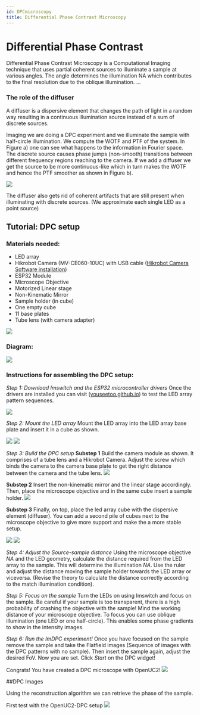 ```yaml
---
id: DPCmicroscopy
title: Differential Phase Contrast Microscopy
---
```


# Differential Phase Contrast

Differential Phase Contrast Microscopy is a Computational Imaging technique that uses partial coherent sources to illuminate a sample at various angles. The angle determines the illumination NA which contributes to the final resolution due to the oblique illumination.
...
### The role of the diffuser
A diffuser is a dispersive element that changes the path of light in a random way resulting in a continuous illumination source instead of a sum of discrete sources.

Imaging we are doing a DPC experiment and we illuminate the sample with half-circle illumination. We compute the WOTF and PTF of the system. In Figure a) one can see what happens to the information in Fourier space. The discrete source causes phase jumps (non-smooth) transitions between different frequency regions reaching to the camera. If we add a diffuser we get the source to be more continuous-like which in turn makes the WOTF and hence the PTF smoother as shown in Figure b).

![](./IMAGES/Diffuser_effect.png)

The diffuser also gets rid of coherent artifacts that are still present when illuminating with discrete sources. (We approximate each single LED as a point source)

## Tutorial: DPC setup

### Materials needed:

- LED array
- Hikrobot Camera (MV-CE060-10UC) with USB cable ([Hikrobot Camera Software installation](Camera_Software_tutorial.md))
- ESP32 Module
- Microscope Objective
- Motorized Linear stage
- Non-Kinematic Mirror
- Sample holder (in cube)
- One empty cube
- 11 base plates
- Tube lens (with camera adapter)

![](./IMAGES/DPC_setup.png)

### Diagram:

![](./IMAGES/DPC_diagram.png)

### Instructions for assembling the DPC setup:
*Step 1: Download Imswitch and the ESP32 microcontroller drivers*
Once the drivers are installed you can visit ([youseetoo.github.io](https://youseetoo.github.io/indexWebSerialTest.html)) to test the LED array pattern sequences.

![](./IMAGES/ESP32.png)

*Step 2: Mount the LED array*
Mount the LED array into the LED array base plate and insert it in a cube as shown.

![](./IMAGES/LED_base.png)
![](./IMAGES/LED_array_insert.jpg)

*Step 3: Build the DPC setup*
**Substep 1**
Build the camera module as shown. It comprises of a tube lens and a Hikrobot Camera. Adjust the screw which binds the camera to the camera base plate to get the right distance between the camera and the tube lens.
![](./IMAGES/DPC_setup_step_1.jpg)

**Substep 2**
Insert the non-kinematic mirror and the linear stage accordingly. Then, place the microscope objective and in the same cube insert a sample holder.
![](./IMAGES/DPC_setup_step_2.jpg)

**Substep 3**
Finally, on top, place the led array cube with the dispersive element (diffuser). You can add a second pile of cubes next to the microscope objective to give more support and make the a more stable setup.

![](./IMAGES/DPC_setup_step_3.jpg)
![](./IMAGES/Support_cubes.jpg)

*Step 4: Adjust the Source-sample distance*
Using the microscope objective _NA_ and the LED geometry, calculate the distance required from the LED array to the sample. This will determine the illumination _NA_. Use the ruler and adjust the distance moving the sample holder towards the LED array or viceversa. (Revise the theory to calculate the distance correctly according to the match illumination condition).

*Step 5: Focus on the sample*
Turn the LEDs on using Imswitch  and focus on the sample. Be careful if your sample is too transparent, there is a high probability of crashing the objective with the sample! Mind the working distance of your microscope objective. To focus you can use oblique illumination (one LED or one half-circle). This enables some phase gradients to show in the intensity images.

*Step 6: Run the ImDPC experiment!*
Once you have focused on the sample remove the sample and take the Flatfield images (Sequence of images with the DPC patterns with no sample). Then insert the sample again, adjust the desired FoV. Now you are set. Click _Start_ on the DPC widget!

Congrats! You have created a DPC microscope with OpenUC2!
![](./IMAGES/DPC_final_setup.png)

##DPC Images

Using the reconstruction algorithm we can retrieve the phase of the sample.

First test with the OpenUC2-DPC setup
![](./IMAGES/Reconstruction-ANIMATION.gif)
